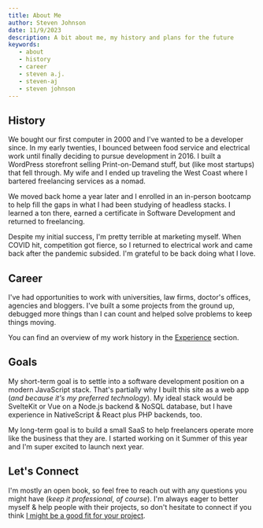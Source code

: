 ```yaml
---
title: About Me  
author: Steven Johnson  
date: 11/9/2023  
description: A bit about me, my history and plans for the future  
keywords:
   - about
   - history
   - career
   - steven a.j.
   - steven-aj
   - steven johnson
---
```


## History

We bought our first computer in 2000 and I've wanted to be a developer since. In my early twenties, I bounced between food service and electrical work until finally deciding to pursue development in 2016. I built a WordPress storefront selling Print-on-Demand stuff, but (like most startups) that fell through. My wife and I ended up traveling the West Coast where I bartered freelancing services as a nomad.

We moved back home a year later and I enrolled in an in-person bootcamp to help fill the gaps in what I had been studying of headless stacks. I learned a ton there, earned a certificate in Software Development and returned to freelancing.

Despite my initial success, I'm pretty terrible at marketing myself. When COVID hit, competition got fierce, so I returned to electrical work and came back after the pandemic subsided. I'm grateful to be back doing what I love.

## Career

I've had opportunities to work with universities, law firms, doctor's offices, agencies and bloggers. I've built a some projects from the ground up, debugged more things than I can count and helped solve problems to keep things moving.

You can find an overview of my work history in the [Experience](/experience) section.

## Goals

My short-term goal is to settle into a software development position on a modern JavaScript stack. That's partially why I built this site as a web app (*and because it's my preferred technology*). My ideal stack would be SvelteKit or Vue on a Node.js backend & NoSQL database, but I have experience in NativeScript & React plus PHP backends, too.

My long-term goal is to build a small SaaS to help freelancers operate more like the business that they are. I started working on it Summer of this year and I'm super excited to launch next year.

## Let's Connect

I'm mostly an open book, so feel free to reach out with any questions you might have (*keep it professional, of course*). I'm always eager to better myself & help people with their projects, so don't hesitate to connect if you think [I might be a good fit for your project](/blog/are-we-a-good-fit).